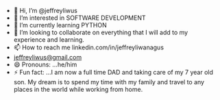- 👋 Hi, I’m @jeffreyliwus
- 👀 I’m interested in SOFTWARE DEVELOPMENT
- 🌱 I’m currently learning PYTHON
- 💞️ I’m looking to collaborate on everything that I will add to my experience and learning.
- 📫 How to reach me linkedin.com/in/jeffreyliwanagus
- jeffreyliwus@gmail.com
- 😄 Pronouns: ...he/him
- ⚡ Fun fact: ...I am now a full time DAD and taking care of my 7 year old son. My dream is to spend my time with my family and travel to any places in the world while working from home.

<!---
jeffreyliwus/jeffreyliwus is a ✨ special ✨ repository because its `README.md` (this file) appears on your GitHub profile.
You can click the Preview link to take a look at your changes.
--->
